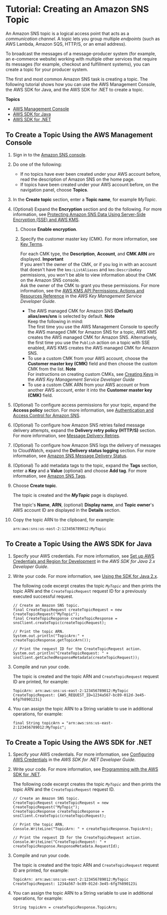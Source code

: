 # Tutorial: Creating an Amazon SNS Topic<a name="sns-tutorial-create-topic"></a>

An Amazon SNS topic is a logical access point that acts as a *communication channel*\. A topic lets you group multiple *endpoints* \(such as AWS Lambda, Amazon SQS, HTTP/S, or an email address\)\.

To broadcast the messages of a message\-producer system \(for example, an e\-commerce website\) working with multiple other services that require its messages \(for example, checkout and fulfillment systems\), you can create a topic for your producer system\.

The first and most common Amazon SNS task is creating a topic\. The following tutorial shows how you can use the AWS Management Console, the AWS SDK for Java, and the AWS SDK for \.NET to create a topic\.

**Topics**
+ [AWS Management Console](#create-topic-aws-console)
+ [AWS SDK for Java](#create-topic-aws-java)
+ [AWS SDK for \.NET](#create-topic-aws-dot-net)

## To Create a Topic Using the AWS Management Console<a name="create-topic-aws-console"></a>

1. Sign in to the [Amazon SNS console](https://console.aws.amazon.com/sns/)\.

1. Do one of the following:
   + If no topics have ever been created under your AWS account before, read the description of Amazon SNS on the home page\.
   + If topics have been created under your AWS account before, on the navigation panel, choose **Topics**\.

1. In the **Create topic** section, enter a **Topic name**, for example *MyTopic*\.

1. \(Optional\) Expand the **Encryption** section and do the following\. For more information, see [Protecting Amazon SNS Data Using Server\-Side Encryption \(SSE\) and AWS KMS](sns-server-side-encryption.md)\.

   1. Choose **Enable encryption**\.

   1. Specify the customer master key \(CMK\)\. For more information, see [Key Terms](sns-server-side-encryption.md#sse-key-terms)\.

      For each CMK type, the **Description**, **Account**, and **CMK ARN** are displayed\.
**Important**  
If you aren't the owner of the CMK, or if you log in with an account that doesn't have the `kms:ListAliases` and `kms:DescribeKey` permissions, you won't be able to view information about the CMK on the Amazon SNS console\.  
Ask the owner of the CMK to grant you these permissions\. For more information, see the [AWS KMS API Permissions: Actions and Resources Reference](https://docs.aws.amazon.com/kms/latest/developerguide/kms-api-permissions-reference.html) in the *AWS Key Management Service Developer Guide*\.
      + The AWS managed CMK for Amazon SNS **\(Default\) alias/aws/sns** is selected by default\.
**Note**  
Keep the following in mind:  
The first time you use the AWS Management Console to specify the AWS managed CMK for Amazon SNS for a topic, AWS KMS creates the AWS managed CMK for Amazon SNS\.
Alternatively, the first time you use the `Publish` action on a topic with SSE enabled, AWS KMS creates the AWS managed CMK for Amazon SNS\.
      + To use a custom CMK from your AWS account, choose the **Customer master key \(CMK\)** field and then choose the custom CMK from the list\.
**Note**  
For instructions on creating custom CMKs, see [Creating Keys](https://docs.aws.amazon.com/kms/latest/developerguide/create-keys.html) in the *AWS Key Management Service Developer Guide*
      + To use a custom CMK ARN from your AWS account or from another AWS account, enter it into the **Customer master key \(CMK\)** field\.

1. \(Optional\) To configure access permissions for your topic, expand the **Access policy** section\. For more information, see [Authentication and Access Control for Amazon SNS](sns-authentication-and-access-control.md)\.

1. \(Optional\) To configure how Amazon SNS retries failed message delivery attempts, expand the **Delivery retry policy \(HTTP/S\)** section\. For more information, see [Message Delivery Retries](sns-message-delivery-retries.md)\.

1. \(Optional\) To configure how Amazon SNS logs the delivery of messages to CloudWatch, expand the **Delivery status logging** section\. For more information, see [Amazon SNS Message Delivery Status](sns-topic-attributes.md)\.

1. \(Optional\) To add metadata tags to the topic, expand the **Tags** section, enter a **Key** and a **Value** \(optional\) and choose **Add tag**\. For more information, see [Amazon SNS Tags](sns-tags.md)\.

1. Choose **Create topic**\.

   The topic is created and the ***MyTopic*** page is displayed\.

   The topic's **Name**, **ARN**, \(optional\) **Display name**, and **Topic owner**'s AWS account ID are displayed in the **Details** section\.

1. Copy the topic ARN to the clipboard, for example:

   ```
   arn:aws:sns:us-east-2:123456789012:MyTopic
   ```

## To Create a Topic Using the AWS SDK for Java<a name="create-topic-aws-java"></a>

1. Specify your AWS credentials\. For more information, see [Set up AWS Credentials and Region for Development](https://docs.aws.amazon.com/sdk-for-java/v2/developer-guide/setup-credentials.html) in the *AWS SDK for Java 2\.x Developer Guide*\.

1. Write your code\. For more information, see [Using the SDK for Java 2\.x](https://docs.aws.amazon.com/sdk-for-java/v2/developer-guide/basics.html)\.

   The following code excerpt creates the topic *`MyTopic`* and then prints the topic ARN and the `CreateTopicRequest` request ID for a previously executed successful request\.

   ```
   // Create an Amazon SNS topic.
   final CreateTopicRequest createTopicRequest = new CreateTopicRequest("MyTopic");
   final CreateTopicResponse createTopicResponse = snsClient.createTopic(createTopicRequest);
   
   // Print the topic ARN.
   System.out.println("TopicArn:" + createTopicResponse.getTopicArn());
       
   // Print the request ID for the CreateTopicRequest action.
   System.out.println("CreateTopicRequest: " + snsClient.getCachedResponseMetadata(createTopicRequest));
   ```

1. Compile and run your code\.

   The topic is created and the topic ARN and `CreateTopicRequest` request ID are printed, for example:

   ```
   TopicArn: arn:aws:sns:us-east-2:123456789012:MyTopic
   CreateTopicRequest: {AWS_REQUEST_ID=1234a567-bc89-012d-3e45-6fg7h890123i}
   ```

1. You can assign the topic ARN to a String variable to use in additional operations, for example:

   ```
   final String topicArn = "arn:aws:sns:us-east-2:123456789012:MyTopic";
   ```

## To Create a Topic Using the AWS SDK for \.NET<a name="create-topic-aws-dot-net"></a>

1. Specify your AWS credentials\. For more information, see [Configuring AWS Credentials](https://docs.aws.amazon.com/sdk-for-net/latest/developer-guide/net-dg-config-creds.html) in the *AWS SDK for \.NET Developer Guide*\.

1. Write your code\. For more information, see [Programming with the AWS SDK for \.NET](https://docs.aws.amazon.com/sdk-for-net/latest/developer-guide/net-dg-programming-techniques.html)\.

   The following code excerpt creates the topic *`MyTopic`* and then prints the topic ARN and the `CreateTopicRequest` request ID\.

   ```
   // Create an Amazon SNS topic.
   CreateTopicRequest createTopicRequest = new CreateTopicRequest("MyTopic");
   CreateTopicResponse createTopicResponse = snsClient.CreateTopic(createTopicRequest);
   
   // Print the topic ARN.
   Console.WriteLine("TopicArn: " + createTopicResponse.TopicArn);
   
   // Print the request ID for the CreateTopicRequest action.
   Console.WriteLine("CreateTopicRequest: " + createTopicResponse.ResponseMetadata.RequestId);
   ```

1. Compile and run your code\.

   The topic is created and the topic ARN and `CreateTopicRequest` request ID are printed, for example:

   ```
   TopicArn: arn:aws:sns:us-east-2:123456789012:MyTopic
   CreateTopicRequest: 1234a567-bc89-012d-3e45-6fg7h890123i
   ```

1. You can assign the topic ARN to a String variable to use in additional operations, for example:

   ```
   String topicArn = createTopicResponse.TopicArn;
   ```